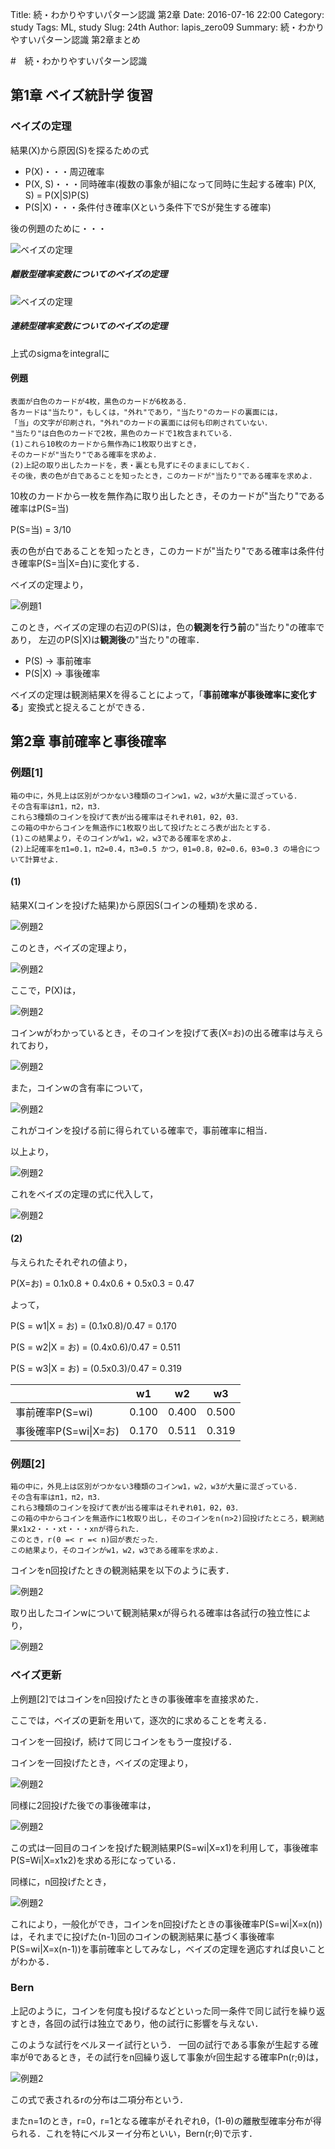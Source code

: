 Title: 続・わかりやすいパターン認識 第2章
Date: 2016-07-16 22:00
Category: study
Tags: ML, study
Slug: 24th
Author: lapis_zero09
Summary: 続・わかりやすいパターン認識 第2章まとめ

#　続・わかりやすいパターン認識

## 第1章 ベイズ統計学 復習

### ベイズの定理

結果(X)から原因(S)を探るための式

- P(X)・・・周辺確率
- P(X, S)・・・同時確率(複数の事象が組になって同時に生起する確率) P(X, S) = P(X|S)P(S)
- P(S|X)・・・条件付き確率(Xという条件下でSが発生する確率)

後の例題のために・・・

![ベイズの定理](./img/24th-2.png)

<!-- \begin{eqnarray*}
  P(X) & = & \sum_{S}P(X,S)\\
  P(X, S) & = & P(X|S)P(S)\\
\mbox{よって，}\\
  P(X) & = & \sum_{S}P(X|S)P(S)
\end{eqnarray*} -->


##### 離散型確率変数についてのベイズの定理

![ベイズの定理](./img/24th-1.png)

<!-- \begin{eqnarray*}
  P(S|X) & = & \frac{P(X, S)}{P(X)}\\
         & = & \frac{P(X|S)}{P(X)}P(S)\\
         & = & \frac{P(X|S)}{\sum_{S}P(S)P(X|S)}P(S)\\
\end{eqnarray*} -->

##### 連続型確率変数についてのベイズの定理

上式のsigmaをintegralに

#### 例題

```
表面が白色のカードが4枚，黒色のカードが6枚ある．
各カードは"当たり"，もしくは，"外れ"であり，"当たり"のカードの裏面には，
「当」の文字が印刷され，"外れ"のカードの裏面には何も印刷されていない．
"当たり"は白色のカードで2枚，黒色のカードで1枚含まれている．
(1)これら10枚のカードから無作為に1枚取り出すとき，
そのカードが"当たり"である確率を求めよ．
(2)上記の取り出したカードを，表・裏とも見ずにそのままにしておく．
その後，表の色が白であることを知ったとき，このカードが"当たり"である確率を求めよ．
```

10枚のカードから一枚を無作為に取り出したとき，そのカードが"当たり"である確率はP(S=当)

P(S=当) = 3/10

表の色が白であることを知ったとき，このカードが"当たり"である確率は条件付き確率P(S=当|X=白)に変化する．

ベイズの定理より，

![例題1](./img/24th-ex1.png)

<!-- \begin{eqnarray*}
  P(S = \mbox{当}|X = \mbox{白}) & = & \frac{P(X = \mbox{白}|S = \mbox{当})P(S = \mbox{当})}{\sum_{S = \{\mbox{当，外}\}}P(S)P(X = \mbox{白}|S)}\\
         & = & \frac{P(X = \mbox{白}|S = \mbox{当})P(S = \mbox{当})}{P(S = \mbox{当})P(X = \mbox{白}|S = \mbox{当}) + P(S = \mbox{外})P(X = \mbox{白}|S = \mbox{外})}\\
         & = & \frac{(2/3) (3/10)}{(3/10) (2/3) + (7/10) (2/7)}\\
         & = & 1/2
\end{eqnarray*} -->


このとき，ベイズの定理の右辺のP(S)は，色の**観測を行う前**の"当たり"の確率であり，
左辺のP(S|X)は**観測後**の"当たり"の確率．

- P(S) -> 事前確率
- P(S|X) -> 事後確率

ベイズの定理は観測結果Xを得ることによって，「**事前確率が事後確率に変化する**」変換式と捉えることができる．



## 第2章 事前確率と事後確率

### 例題[1]

```
箱の中に，外見上は区別がつかない3種類のコインw1，w2，w3が大量に混ざっている．
その含有率はπ1，π2，π3．
これら3種類のコインを投げて表が出る確率はそれぞれθ1，θ2，θ3．
この箱の中からコインを無造作に1枚取り出して投げたところ表が出たとする．
(1)この結果より，そのコインがw1，w2，w3である確率を求めよ．
(2)上記確率をπ1=0.1，π2=0.4，π3=0.5 かつ，θ1=0.8，θ2=0.6，θ3=0.3 の場合について計算せよ．
```

#### (1)

結果X(コインを投げた結果)から原因S(コインの種類)を求める．

![例題2](./img/24th-ex2.png)

<!-- \begin{eqnarray*}
X & = &
\begin{cases}
\mbox{お} & \mbox{コインが表のとき}\\
\mbox{う} &  \mbox{コインが裏のとき}
\end{cases}\\
S & = & w_i \ \  (i=1,2,3)
\end{eqnarray*} -->

このとき，ベイズの定理より，

![例題2](./img/24th-ex3.png)

ここで，P(X)は，

![例題2](./img/24th-ex4.png)

<!-- \begin{eqnarray*}
%  P(S = w_i|X) & = & \frac{P(X|S = w_i)}{P(X)}P(S = w_i) \ \  (i=1,2,3)\\
  P(X) & = & \sum_{i = 1}^{3}P(S = w_i)P(X|S = w_i) \ \  \mbox{(X = お，う)}\\
\end{eqnarray*} -->

コインwがわかっているとき，そのコインを投げて表(X=お)の出る確率は与えられており，

![例題2](./img/24th-ex5.png)

<!-- \begin{eqnarray*}
  P(X = \mbox{お}|S = w_i) & = & \theta _i \ \  (i=1,2,3)\\
  P(X = \mbox{う}|S = w_i) & = & 1 - \theta _i \ \  (i=1,2,3)\\
\end{eqnarray*} -->

また，コインwの含有率について，

![例題2](./img/24th-ex6.png)

<!-- \begin{eqnarray*}
  P(S = w_i) & = & \pi _i \ \  (i=1,2,3)
\end{eqnarray*} -->

これがコインを投げる前に得られている確率で，事前確率に相当．

以上より，

![例題2](./img/24th-ex7.png)

<!-- \begin{eqnarray*}
  P(X = \mbox{お}) & = & \sum_{i = 1}^{3}P(S = w_i)P(X = \mbox{お}|S = w_i)\\
                  & = & \sum_{i = 1}^{3} \pi _i \theta _i
\end{eqnarray*} -->

これをベイズの定理の式に代入して，

![例題2](./img/24th-ex8.png)

<!-- \begin{eqnarray*}
  P(S = w_i|X = \mbox{お}) & = & \frac{P(X = \mbox{お}|S = w_i)}{P(X = \mbox{お})}P(S = w_i)\\
  & = & \frac{\pi _i \theta _i}{\sum_{j = 1}^{3} \pi _j \theta _j} \ \  (i=1,2,3)\\
\end{eqnarray*} -->


#### (2)

与えられたそれぞれの値より，

P(X=お) = 0.1x0.8 + 0.4x0.6 + 0.5x0.3 = 0.47

よって，

P(S = w1|X = お) = (0.1x0.8)/0.47 = 0.170

P(S = w2|X = お) = (0.4x0.6)/0.47 = 0.511

P(S = w3|X = お) = (0.5x0.3)/0.47 = 0.319



|               | w1  | w2 | w3 |
| ------------- |:----:| :----: | :----:|
| 事前確率P(S=wi)      | 0.100 |0.400 | 0.500 |
| 事後確率P(S=wi&#124;X=お) | 0.170 | 0.511 | 0.319 |



### 例題[2]

```
箱の中に，外見上は区別がつかない3種類のコインw1，w2，w3が大量に混ざっている．
その含有率はπ1，π2，π3．
これら3種類のコインを投げて表が出る確率はそれぞれθ1，θ2，θ3．
この箱の中からコインを無造作に1枚取り出し，そのコインをn(n>2)回投げたところ，観測結果x1x2・・・xt・・・xnが得られた．
このとき，r(0 =< r =< n)回が表だった．
この結果より，そのコインがw1，w2，w3である確率を求めよ．
```

コインをn回投げたときの観測結果を以下のように表す．


![例題2](./img/24th-ex9.png)


<!-- \begin{eqnarray*}
  x^{(n)} & = & x_1x_2\cdots x_t\cdots x_n\\
  x_t & \in & \{\mbox{お，う}\} \ \  (t = 1,2,\cdots, n)
\end{eqnarray*} -->

取り出したコインwについて観測結果xが得られる確率は各試行の独立性により，

![例題2](./img/24th-ex10.png)

<!--
\begin{eqnarray*}
  P(X = x^{(n)}|S = w_i) & = & P(X=x_1|S=w_i)P(X=x_2|S=w_i)\cdots  P(X=x_n|S=w_i)\\
  & = & {\theta _i}^{r}{(1 - \theta _i)}^{n-r}\\
\mbox{よって，}\\
  P(x^{(n)}) & = & \sum_{i = 1}^{3}P(S = w_i)P(X = x^{(n)}|S = w_i)\\
                  & = & \sum_{i = 1}^{3} \pi _i {\theta _i}^{r}{(1 - \theta _i)}^{n-r}\\
\mbox{ベイズの定理より，}\\
  P(S = w_i|X = x^{(n)}) & = & \frac{P(X = x^{(n)}|S = w_i)}{P(X = x^{(n)})}P(S = w_i)\\
  & = & \frac{\pi _i {\theta _i}^{r}{(1 - \theta _i)}^{n-r}}{\sum_{j = 1}^{3} \pi _j {\theta _j}^{r}{(1 - \theta _j)}^{n-r}
} \ \  (i=1,2,3)\\
\end{eqnarray*} -->


### ベイズ更新

上例題[2]ではコインをn回投げたときの事後確率を直接求めた．

ここでは，ベイズの更新を用いて，逐次的に求めることを考える．


コインを一回投げ，続けて同じコインをもう一度投げる．

コインを一回投げたとき，ベイズの定理より，

![例題2](./img/24th-ex11.png)

<!-- \begin{eqnarray*}
  P(S = w_i|X = x_1) & = & \frac{P(X = x_1|S = w_i)}{P(X = x_1)}P(S = w_i)\\
  & = & \frac{P(X = x_1|S = w_i)P(S = w_i)}{\sum_{j = 1}^{3} P(S = w_i)P(X = x_1|S = w_i)} \ \  (i=1,2,3)
\end{eqnarray*} -->

同様に2回投げた後での事後確率は，

![例題2](./img/24th-ex12.png)

<!-- \begin{eqnarray}
  P(S = w_i|X = x_1x_2) & = & \frac{P(X = x_1x_2|S = w_i)}{P(X = x_1x_2)}P(S = w_i) \nonumber \\
  & = & \frac{P(X = x_1x_2|S = w_i)P(S = w_i)}{\sum_{j = 1}^{3} P(S = w_j)P(X = x_1x_2|S = w_j)} \nonumber \\
\\
\mbox{各試行の独立性より，}\nonumber\\
  P(X = x_1x_2|S = w_i) & = & P(X = x_1|S = w_i)P(X = x_2|S = w_i) \nonumber \\
\\
\mbox{コインを一回投げたときのベイズの定理から，}\nonumber \\
  P(S = w_i|X = x_1) & = & \frac{P(X = x_1|S = w_i)}{P(X = x_1)}P(S = w_i) \nonumber \\
  P(S = w_i|X = x_1)P(X = x_1) & = & P(X = x_1|S = w_i)P(S = w_i)\\
\mbox{(2)を(1)に代入}\nonumber \\
(1) & = & \frac{P(X = x_1|S = w_i)P(X = x_2|S = w_i)P(S = w_i)}{\sum_{j = 1}^{3} P(S = w_j)P(X = x_1|S = w_j)P(X = x_2|S = w_j)} \nonumber\\
\\
\mbox{(3)を(4)に代入}\nonumber \\
(4) & = & \frac{P(X = x_1)P(S = w_i|X = x_1)P(X = x_2|S = w_i)}{P(X = x_1)\sum_{j = 1}^{3} P(S = w_j|X = x_1)P(X = x_2|S = w_j)} \nonumber \\
    & = & \frac{P(X = x_2|S = w_i)P(S = w_i|X = x_1)}{\sum_{j = 1}^{3} P(S = w_j|X = x_1)P(X = x_2|S = w_j)} \nonumber
\end{eqnarray} -->

この式は一回目のコインを投げた観測結果P(S=wi|X=x1)を利用して，事後確率P(S=Wi|X=x1x2)を求める形になっている．

同様に，n回投げたとき，

![例題2](./img/24th-ex13.png)

<!-- \begin{eqnarray*}
  P(S = w_i|X = x^{(n)}) & = & \frac{P(X = x^{(n)}|S = w_i)}{P(X = x^{(n)})}P(S = w_i)\\
  & = & \frac{P(X = x^{(n)}|S = w_i)P(S = w_i)}{\sum_{j = 1}^{3} P(S = w_j)P(X = x^{(n)}|S = w_j)}\\
\\
\mbox{各試行の独立性より，}\\
  P(X = x^{(n)}|S = w_i) & = & P(X = x_n|S = w_i)P(X = x^{(n-1)}|S = w_i)\\
\\
\mbox{コインを(n-1)回投げたときのベイズの定理から，}\\
  P(S = w_i|X = x^{(n-1)}) & = & \frac{P(X = x^{(n-1)}|S = w_i)}{P(X = x^{(n-1)})}P(S = w_i)\\
  P(S = w_i|X = x^{(n-1)})P(X = x^{(n-1)}) & = & P(X = x^{(n-1)}|S = w_i)P(S = w_i)\\
\mbox{よって，}\\
 P(S = w_i|X = x^{(n)}) & = & \frac{P(x^{(n-1)})P(w_i|x^{(n-1)})P(x_n|w_i)}{P(x^{(n-1)})\sum_{j = 1}^{3} P(w_j|x^{(n-1)})P(x_n|w_j)}\\
    & = & \frac{P(X = x_n|S = w_i)P(S = w_i|X = x^{(n-1)})}{\sum_{j = 1}^{3} P(S = w_j|X = x^{(n-1)})P(X = x_n|S = w_j)}
\end{eqnarray*} -->

これにより，一般化ができ，コインをn回投げたときの事後確率P(S=wi|X=x(n))は，それまでに投げた(n-1)回のコインの観測結果に基づく事後確率P(S=wi|X=x(n-1))を事前確率としてみなし，ベイズの定理を適応すれば良いことがわかる．



### Bern

上記のように，コインを何度も投げるなどといった同一条件で同じ試行を繰り返すとき，各回の試行は独立であり，他の試行に影響を与えない．

このような試行をベルヌーイ試行という．
一回の試行である事象が生起する確率がθであるとき，その試行をn回繰り返して事象がr回生起する確率Pn(r;θ)は，

![例題2](./img/24th-ex14.png)

<!-- \begin{eqnarray*}
  P_n(r;\theta) & = & _nC_r\theta ^r(1 - \theta)^{n-r}
\end{eqnarray*} -->

この式で表されるrの分布は二項分布という．

またn=1のとき，r=0，r=1となる確率がそれぞれθ，(1-θ)の離散型確率分布が得られる．これを特にベルヌーイ分布といい，Bern(r;θ)で示す．
